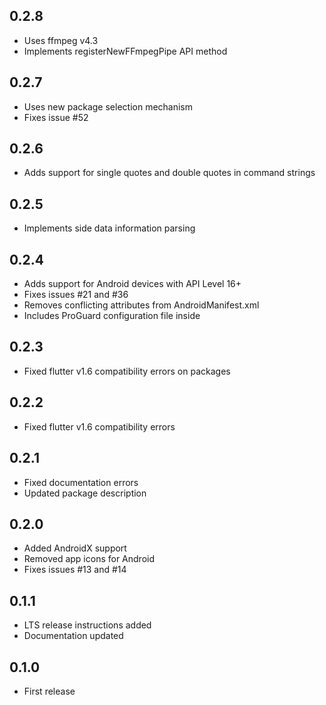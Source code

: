 ## 0.2.8
- Uses ffmpeg v4.3
- Implements registerNewFFmpegPipe API method

## 0.2.7
- Uses new package selection mechanism
- Fixes issue #52

## 0.2.6
- Adds support for single quotes and double quotes in command strings

## 0.2.5
- Implements side data information parsing

## 0.2.4
- Adds support for Android devices with API Level 16+
- Fixes issues #21 and #36
- Removes conflicting attributes from AndroidManifest.xml
- Includes ProGuard configuration file inside

## 0.2.3
- Fixed flutter v1.6 compatibility errors on packages

## 0.2.2
- Fixed flutter v1.6 compatibility errors

## 0.2.1
- Fixed documentation errors
- Updated package description

## 0.2.0
- Added AndroidX support
- Removed app icons for Android
- Fixes issues #13 and #14

## 0.1.1
- LTS release instructions added
- Documentation updated

## 0.1.0
- First release
